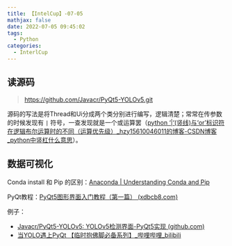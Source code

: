 ```yaml
---
title: 【IntelCup】-07-05
mathjax: false
date: 2022-07-05 09:45:02
tags:
  - Python
categories:
  - InterlCup
---
```


## 读源码

>  https://github.com/Javacr/PyQt5-YOLOv5.git

源码的写法是将Thread和Ui分成两个类分别进行编写，逻辑清楚；常常在传参数的时候发现有 `|` 符号，一查发现就是一个或运算罢（[python ‘|‘(竖线)与‘or’标识符在逻辑布尔运算时的不同（运算优先级）_hzy15610046011的博客-CSDN博客_python中竖杠什么意思](https://blog.csdn.net/weixin_41102672/article/details/108103735)）。

## 数据可视化

Conda install 和 Pip 的区别：[Anaconda | Understanding Conda and Pip](https://www.anaconda.com/blog/understanding-conda-and-pip)

PyQt教程：[PyQt5图形界面入门教程（第一篇） (xdbcb8.com)](https://www.xdbcb8.com/archives/98.html)

例子：

- [Javacr/PyQt5-YOLOv5: YOLOv5检测界面-PyQt5实现 (github.com)](https://github.com/Javacr/PyQt5-YOLOv5)
- [当YOLO遇上PyQt 【临时抱佛脚必备系列】_哔哩哔哩_bilibili](https://www.bilibili.com/video/BV1qu411C7Ab?spm_id_from=333.337.search-card.all.click&vd_source=293ffecc5040ce31ebf8b10de8372434)

